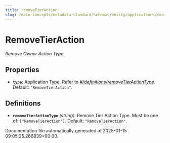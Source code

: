 ```yaml
---
title: removeTierAction
slug: /main-concepts/metadata-standard/schemas/entity/applications/configuration/external/automator/removetieraction
---
```


# RemoveTierAction

*Remove Owner Action Type*

## Properties

- **`type`**: Application Type. Refer to *[#/definitions/removeTierActionType](#definitions/removeTierActionType)*. Default: `"RemoveTierAction"`.
## Definitions

- **`removeTierActionType`** *(string)*: Remove Tier Action Type. Must be one of: `["RemoveTierAction"]`. Default: `"RemoveTierAction"`.


Documentation file automatically generated at 2025-01-15 09:05:25.266839+00:00.
